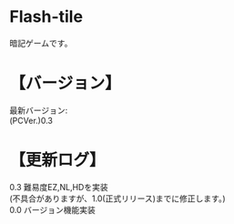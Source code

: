 # Flash-tile
暗記ゲームです。
# 【バージョン】
最新バージョン:  
(PCVer.)0.3
# 【更新ログ】
0.3 難易度EZ,NL,HDを実装  
(不具合がありますが、1.0(正式リリース)までに修正します。)   
0.0 バージョン機能実装
